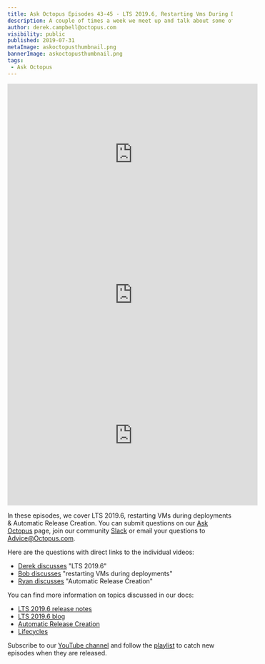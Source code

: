 ```yaml
---
title: Ask Octopus Episodes 43-45 - LTS 2019.6, Restarting Vms During Deployments & Automatic Release Creation
description: A couple of times a week we meet up and talk about some of the most interesting questions we have received and how we went about solving them.
author: derek.campbell@octopus.com
visibility: public
published: 2019-07-31
metaImage: askoctopusthumbnail.png
bannerImage: askoctopusthumbnail.png
tags:
 - Ask Octopus
---
```


<iframe width="560" height="315" src="https://www.youtube.com/embed/xokK-j14Cr0" frameborder="0" allowfullscreen></iframe>
<iframe width="560" height="315" src="https://www.youtube.com/embed/asyp3cpCt2M" frameborder="0" allowfullscreen></iframe>
<iframe width="560" height="315" src="https://www.youtube.com/embed/UFRGKOpao1g" frameborder="0" allowfullscreen></iframe>

In these episodes, we cover LTS 2019.6, restarting VMs during deployments & Automatic Release Creation. You can submit questions on our [Ask Octopus](https://hello.octopus.com/ask-octopus) page, join our community [Slack](https://octopus.com/slack) or email your questions to <Advice@Octopus.com>.

Here are the questions with direct links to the individual videos:

- [Derek discusses](https://www.youtube.com/watch?v=xokK-j14Cr0) "LTS 2019.6"
- [Bob discusses](https://www.youtube.com/watch?v=asyp3cpCt2M) "restarting VMs during deployments"
- [Ryan discusses](https://www.youtube.com/watch?v=UFRGKOpao1g) "Automatic Release Creation"

You can find more information on topics discussed in our docs:

- [LTS 2019.6 release notes](https://octopus.com/downloads/compare?from=2019.3.5&to=2019.6.4)
- [LTS 2019.6 blog](https://octopus.com/blog/octopus-release-2019.6-lts)
- [Automatic Release Creation](https://octopus.com/docs/deployment-process/project-triggers/automatic-release-creation)
- [Lifecycles](https://octopus.com/docs/deployment-process/lifecycles)

Subscribe to our [YouTube channel](https://www.youtube.com/channel/UCURDSDCwx9ZiCMcLdc8d6Uw?sub_confirmation=1) and follow the [playlist](https://www.youtube.com/playlist?list=PLAGskdGvlaw3-cd9rPiwhwfUo7kDGnOBh) to catch new episodes when they are released.
